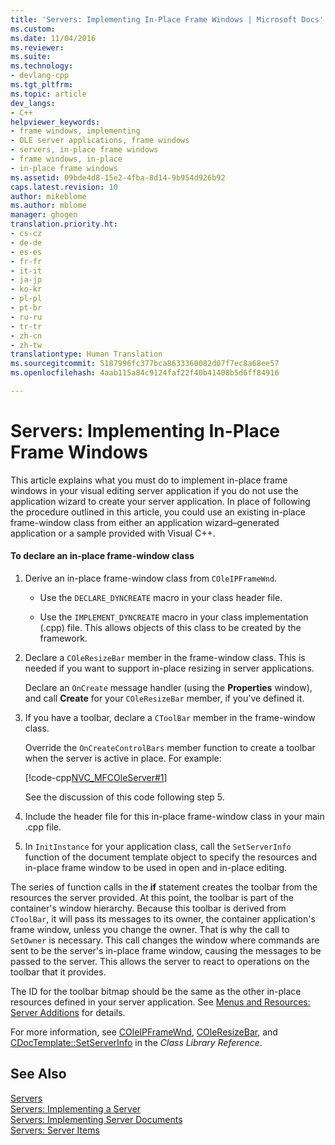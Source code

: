 ```yaml
---
title: 'Servers: Implementing In-Place Frame Windows | Microsoft Docs'
ms.custom: 
ms.date: 11/04/2016
ms.reviewer: 
ms.suite: 
ms.technology:
- devlang-cpp
ms.tgt_pltfrm: 
ms.topic: article
dev_langs:
- C++
helpviewer_keywords:
- frame windows, implementing
- OLE server applications, frame windows
- servers, in-place frame windows
- frame windows, in-place
- in-place frame windows
ms.assetid: 09bde4d8-15e2-4fba-8d14-9b954d926b92
caps.latest.revision: 10
author: mikeblome
ms.author: mblome
manager: ghogen
translation.priority.ht:
- cs-cz
- de-de
- es-es
- fr-fr
- it-it
- ja-jp
- ko-kr
- pl-pl
- pt-br
- ru-ru
- tr-tr
- zh-cn
- zh-tw
translationtype: Human Translation
ms.sourcegitcommit: 5187996fc377bca8633360082d07f7ec8a68ee57
ms.openlocfilehash: 4aab115a84c9124faf22f40b41408b5d6ff84916

---
```

# Servers: Implementing In-Place Frame Windows
This article explains what you must do to implement in-place frame windows in your visual editing server application if you do not use the application wizard to create your server application. In place of following the procedure outlined in this article, you could use an existing in-place frame-window class from either an application wizard–generated application or a sample provided with Visual C++.  
  
#### To declare an in-place frame-window class  
  
1.  Derive an in-place frame-window class from `COleIPFrameWnd`.  
  
    -   Use the `DECLARE_DYNCREATE` macro in your class header file.  
  
    -   Use the `IMPLEMENT_DYNCREATE` macro in your class implementation (.cpp) file. This allows objects of this class to be created by the framework.  
  
2.  Declare a `COleResizeBar` member in the frame-window class. This is needed if you want to support in-place resizing in server applications.  
  
     Declare an `OnCreate` message handler (using the **Properties** window), and call **Create** for your `COleResizeBar` member, if you've defined it.  
  
3.  If you have a toolbar, declare a `CToolBar` member in the frame-window class.  
  
     Override the `OnCreateControlBars` member function to create a toolbar when the server is active in place. For example:  
  
     [!code-cpp[NVC_MFCOleServer#1](../mfc/codesnippet/cpp/servers-implementing-in-place-frame-windows_1.cpp)]  
  
     See the discussion of this code following step 5.  
  
4.  Include the header file for this in-place frame-window class in your main .cpp file.  
  
5.  In `InitInstance` for your application class, call the `SetServerInfo` function of the document template object to specify the resources and in-place frame window to be used in open and in-place editing.  
  
 The series of function calls in the **if** statement creates the toolbar from the resources the server provided. At this point, the toolbar is part of the container's window hierarchy. Because this toolbar is derived from `CToolBar`, it will pass its messages to its owner, the container application's frame window, unless you change the owner. That is why the call to `SetOwner` is necessary. This call changes the window where commands are sent to be the server's in-place frame window, causing the messages to be passed to the server. This allows the server to react to operations on the toolbar that it provides.  
  
 The ID for the toolbar bitmap should be the same as the other in-place resources defined in your server application. See [Menus and Resources: Server Additions](../mfc/menus-and-resources-server-additions.md) for details.  
  
 For more information, see [COleIPFrameWnd](../mfc/reference/coleipframewnd-class.md), [COleResizeBar](../mfc/reference/coleresizebar-class.md), and [CDocTemplate::SetServerInfo](../mfc/reference/cdoctemplate-class.md#cdoctemplate__setserverinfo) in the *Class Library Reference*.  
  
## See Also  
 [Servers](../mfc/servers.md)   
 [Servers: Implementing a Server](../mfc/servers-implementing-a-server.md)   
 [Servers: Implementing Server Documents](../mfc/servers-implementing-server-documents.md)   
 [Servers: Server Items](../mfc/servers-server-items.md)




<!--HONumber=Jan17_HO2-->


